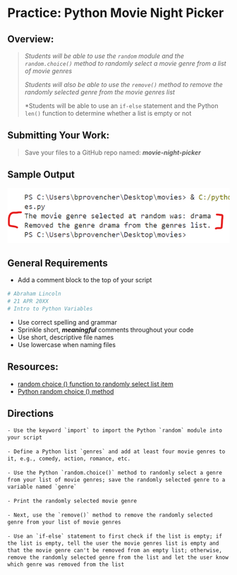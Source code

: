 # Practice: Python Movie Night Picker

## Overview:

> *Students will be able to use the `random` module and the `random.choice()` method to randomly select a movie genre from a list of movie genres*
>
> *Students will also be able to use the `remove()` method to remove the randomly selected genre from the movie genres list*
>
> *Students will be able to use an `if-else` statement and the Python `len()` function to determine whether a list is empty or not

## Submitting Your Work:

> Save your files to a GitHub repo named: ***movie-night-picker***

## Sample Output

![sample output](movies-output.png)

## General Requirements

- Add a comment block to the top of your script

```python
# Abraham Lincoln
# 21 APR 20XX
# Intro to Python Variables
```

- Use correct spelling and grammar
- Sprinkle short, ***meaningful*** comments throughout your code
- Use short, descriptive file names
- Use lowercase when naming files

## Resources:

- [random choice () function to randomly select list item](https://pynative.com/python-random-choice/#h-random-choice-function-to-select-a-random-element-from-a-list-in-python)
- [Python random choice () method](https://www.w3schools.com/python/ref_random_choice.asp)

## Directions

    - Use the keyword `import` to import the Python `random` module into your script   

    - Define a Python list `genres` and add at least four movie genres to it, e.g., comedy, action, romance, etc.   

    - Use the Python `random.choice()` method to randomly select a genre from your list of movie genres; save the randomly selected genre to a variable named `genre`   

    - Print the randomly selected movie genre   

    - Next, use the `remove()` method to remove the randomly selected genre from your list of movie genres   

    - Use an `if-else` statement to first check if the list is empty; if the list is empty, tell the user the movie genres list is empty and that the movie genre can't be removed from an empty list; otherwise, remove the randomly selected genre from the list and let the user know which genre was removed from the list
